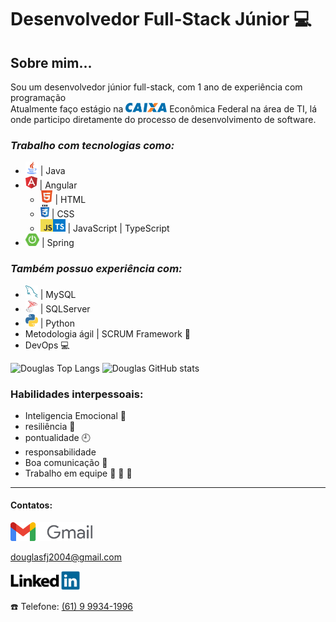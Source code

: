 # Desenvolvedor Full-Stack Júnior :computer:
## Sobre mim...
Sou um desenvolvedor júnior full-stack, com 1 ano de experiência com programação <br> 
Atualmente faço estágio na <img src="assets/img/caixa-logo.png" height="15px" alt="Caixa"> Econômica Federal na área de TI, lá onde participo diretamente do processo de desenvolvimento de software.<br>
### ***Trabalho com tecnologias como:***
* <img src="assets/img/logo-java.png" height="20px"> | Java
* <img src="assets/img/logo-angular.png" height="20px"> | Angular
    * <img src="assets/img/html-logo.png" height="20px"> | HTML
    * <img src="assets/img/css-logo.png" height="20px"> | CSS
    * <img src="assets/img/javaScript-logo.png" height="20px"><img src="assets/img/typescript-logo.svg" height="20px"> | JavaScript | TypeScript
* <img src="assets/img/spring-boot-logo.webp" height="20px"> | Spring


### ***Também possuo experiência com:***
* <img src="assets/img/mysql-logo.png" height="20px"> | MySQL
* <img src="assets/img/sqlserver-logo.png" height="20px"> | SQLServer
* <img src="assets/img/python-logo.png" height="20px"> | Python
* Metodologia ágil | SCRUM Framework :runner:
* DevOps :computer:

![Douglas Top Langs](https://github-readme-stats.vercel.app/api/top-langs/?username=DouglasFJ&show_icons=true&theme=dracula)
![Douglas GitHub stats](https://github-readme-stats.vercel.app/api?username=DouglasFJ&show_icons=true&theme=dracula)
### Habilidades interpessoais:

* Inteligencia Emocional :brain:
* resiliência :muscle:
* pontualidade :clock9:
* responsabilidade
* Boa comunicação :speech_balloon:
* Trabalho em equipe :couple: :two_men_holding_hands: :two_women_holding_hands:

----------------------------------
#### Contatos:

<a href="mailto:douglasfj2004@gmail.com">
    <img src="assets/img/gmail-logo.png" alt="E-mail" height="30px">
    <p>douglasfj2004@gmail.com</p>
</a>

[<img src="assets/img/linkedin.png" alt="LinkedIn" height="30px">](https://www.linkedin.com/in/douglasfj/)

:phone: Telefone:
<a href="tel:+5561999341996">
    (61) 9 9934-1996
</a>

